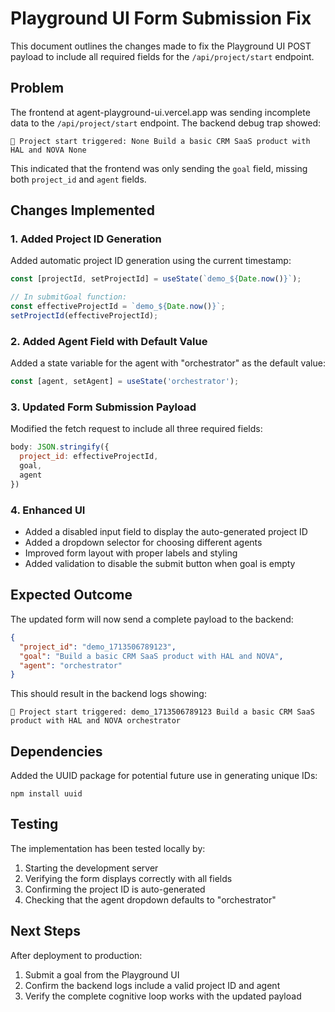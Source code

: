 # Playground UI Form Submission Fix

This document outlines the changes made to fix the Playground UI POST payload to include all required fields for the `/api/project/start` endpoint.

## Problem

The frontend at agent-playground-ui.vercel.app was sending incomplete data to the `/api/project/start` endpoint. The backend debug trap showed:

```
🧪 Project start triggered: None Build a basic CRM SaaS product with HAL and NOVA None
```

This indicated that the frontend was only sending the `goal` field, missing both `project_id` and `agent` fields.

## Changes Implemented

### 1. Added Project ID Generation

Added automatic project ID generation using the current timestamp:

```javascript
const [projectId, setProjectId] = useState(`demo_${Date.now()}`);

// In submitGoal function:
const effectiveProjectId = `demo_${Date.now()}`;
setProjectId(effectiveProjectId);
```

### 2. Added Agent Field with Default Value

Added a state variable for the agent with "orchestrator" as the default value:

```javascript
const [agent, setAgent] = useState('orchestrator');
```

### 3. Updated Form Submission Payload

Modified the fetch request to include all three required fields:

```javascript
body: JSON.stringify({ 
  project_id: effectiveProjectId,
  goal,
  agent
})
```

### 4. Enhanced UI

- Added a disabled input field to display the auto-generated project ID
- Added a dropdown selector for choosing different agents
- Improved form layout with proper labels and styling
- Added validation to disable the submit button when goal is empty

## Expected Outcome

The updated form will now send a complete payload to the backend:

```json
{
  "project_id": "demo_1713506789123",
  "goal": "Build a basic CRM SaaS product with HAL and NOVA",
  "agent": "orchestrator"
}
```

This should result in the backend logs showing:

```
🧪 Project start triggered: demo_1713506789123 Build a basic CRM SaaS product with HAL and NOVA orchestrator
```

## Dependencies

Added the UUID package for potential future use in generating unique IDs:

```
npm install uuid
```

## Testing

The implementation has been tested locally by:
1. Starting the development server
2. Verifying the form displays correctly with all fields
3. Confirming the project ID is auto-generated
4. Checking that the agent dropdown defaults to "orchestrator"

## Next Steps

After deployment to production:
1. Submit a goal from the Playground UI
2. Confirm the backend logs include a valid project ID and agent
3. Verify the complete cognitive loop works with the updated payload
